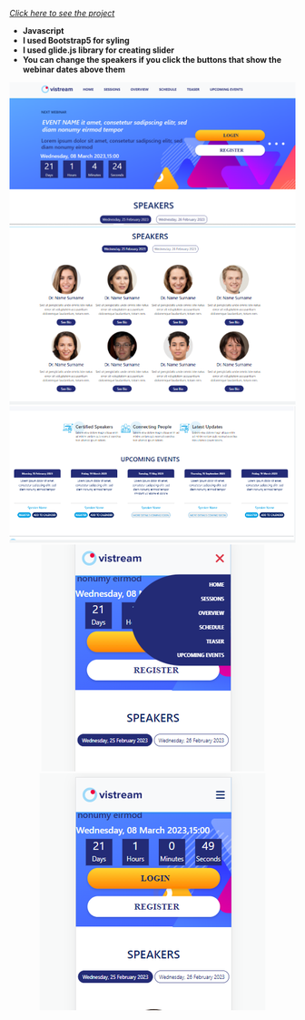 *[Click here to see the project](https://vistream-task-js.vercel.app/)*


- __Javascript__<br/>
- __I used Bootstrap5 for syling__<br/>
- __I used glide.js library for creating slider__<br/>
- __You can change the speakers if you click the buttons that show the webinar dates above them__<br/>


<div align="center"><img src="https://github.com/MehmetCakir1/Vistream-Task-JS/blob/master/vistream.png">
<div align="center"><img src="https://github.com/MehmetCakir1/Vistream-Task-JS/blob/master/vistream-1.png">
<div align="center"><img src="https://github.com/MehmetCakir1/Vistream-Task-JS/blob/master/vistream-2.png">
<div align="center"><img src="https://github.com/MehmetCakir1/Vistream-Task-JS/blob/master/vistream-3.png">
<div align="center"><img src="https://github.com/MehmetCakir1/Vistream-Task-JS/blob/master/vistream-4.png">
